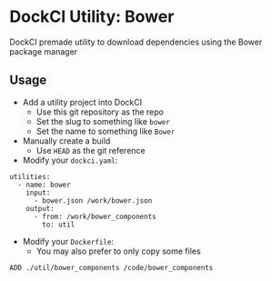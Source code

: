 # DockCI Utility: Bower
DockCI premade utility to download dependencies using the Bower package manager

## Usage
- Add a utility project into DockCI
    - Use this git repository as the repo
    - Set the slug to something like `bower`
    - Set the name to something like `Bower`
- Manually create a build
    - Use `HEAD` as the git reference
- Modify your `dockci.yaml`:
```
utilities:
  - name: bower
    input:
      - bower.json /work/bower.json
    output:
      - from: /work/bower_components
        to: util
```
- Modify your `Dockerfile`:
    - You may also prefer to only copy some files
```
ADD ./util/bower_components /code/bower_components
```
